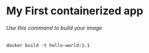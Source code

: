 # My First containerized app


###### Use this command to build your image
`docker build -t hello-world:1.1`